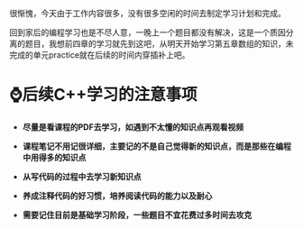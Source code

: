 很惭愧，今天由于工作内容很多，没有很多空闲的时间去制定学习计划和完成。

回到家后的编程学习也是不尽人意，一晚上一个题目都没有解决，这是一个质因分离的题目，我想前四章的学习就先到这吧，从明天开始学习第五章数组的知识，未完成的单元practice就在后续的时间内穿插补上吧。

# ⌚后续C++学习的注意事项

- **尽量是看课程的PDF去学习，如遇到不太懂的知识点再观看视频**
- **课程笔记不用记很详细，主要记的不是自己觉得新的知识点，而是那些在编程中用得多的知识点**
- **从写代码的过程中去学习新知识点**

- **养成注释代码的好习惯，培养阅读代码的能力以及耐心**
- **需要记住目前是基础学习阶段，一些题目不宜花费过多时间去攻克**

